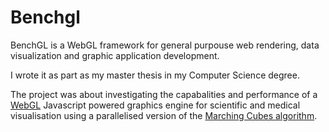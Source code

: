 # Benchgl

BenchGL is a WebGL framework for general purpouse web rendering, data visualization and graphic application development.

I wrote it as part as my master thesis in my Computer Science degree.

The project was about investigating the capabalities and performance of a [WebGL](https://developer.mozilla.org/en-US/docs/Web/API/WebGL_API) Javascript powered graphics engine for scientific and medical visualisation using a parallelised version of the [Marching Cubes algorithm](https://en.wikipedia.org/wiki/Marching_cubes).

